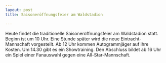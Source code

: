 ```yaml
---
layout: post
title: Saisoneröffnungsfeier am Waldstadion

---
```


Heute findet die traditionelle Saisoneröffnungsfeier am Waldstadion statt. Beginn ist um 10 Uhr. Eine Stunde später wird die neue Eintracht-Mannschaft vorgestellt. Ab 12 Uhr kommen Autogrammjäger auf ihre Kosten. Um 14.30 gibt es ein Showtraining. Den Abschluss bildet ab 16 Uhr ein Spiel einer Fanauswahl gegen eine All-Star-Mannschaft.


